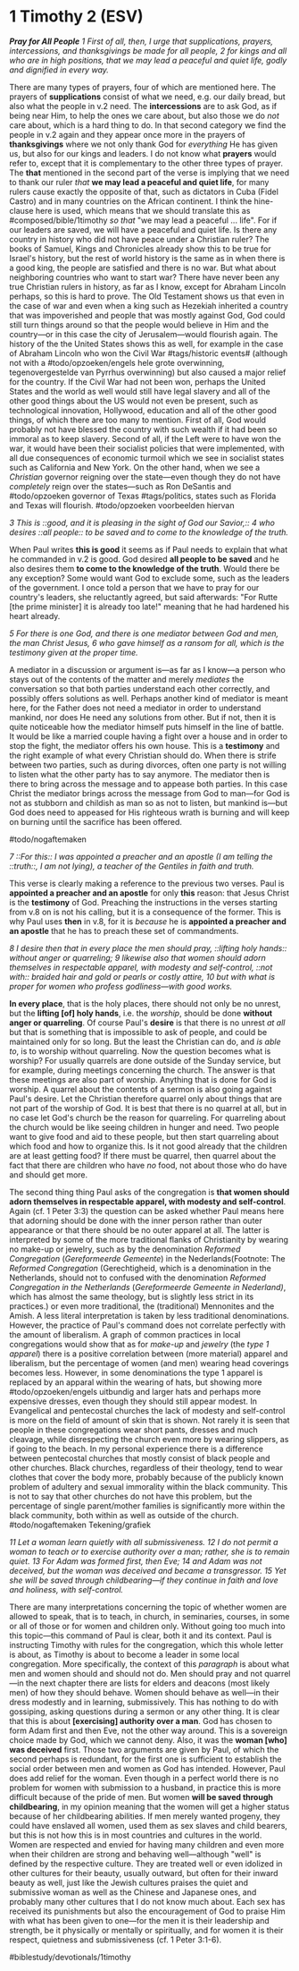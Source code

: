 # 1 Timothy 2 (ESV) 
***Pray for All People***
*1 First of all, then, I urge that supplications, prayers, intercessions, and thanksgivings be made for all people, 2 for kings and all who are in high positions, that we may lead a peaceful and quiet life, godly and dignified in every way.*

There are many types of prayers, four of which are mentioned here. The prayers of **supplications** consist of what we need, e.g. our daily bread, but also what the people in v.2 need. The **intercessions** are to ask God, as if being near Him, to help the ones we care about, but also those we do *not* care about, which is a hard thing to do. In that second category we find the people in v.2 again and they appear once more in the prayers of **thanksgivings** where we not only thank God for *everything* He has given us, but also for our kings and leaders. I do not know what **prayers** would refer to, except that it is complementary to the other three types of prayer. 
The **that** mentioned in the second part of the verse is implying that we need to thank our ruler *that* **we may lead a peaceful and quiet life**, for many rulers cause exactly the opposite of that, such as dictators in Cuba (Fidel Castro) and in many countries on the African continent. I think the hine-clause here is used, which means that we should translate this as #composed/bible/1timothy *so that* "we may lead a peaceful ... life". For if our leaders are saved, we will have a peaceful and quiet life. Is there any country in history who did not have peace under a Christian ruler? The books of Samuel, Kings and Chronicles already show this to be true for Israel's history, but the rest of world history is the same as in when there is a good king, the people are satisfied and there is no war. But what about neighboring countries who want to start war? There have never been any true Christian rulers in history, as far as I know, except for Abraham Lincoln perhaps, so this is hard to prove. The Old Testament shows us that even in the case of war and even when a king such as Hezekiah inherited a country that was impoverished and people that was mostly against God, God could still turn things around so that the people would believe in Him and the country—or in this case the city of Jerusalem—would flourish again. 
The history of the the United States shows this as well, for example in the case of Abraham Lincoln who won the Civil War #tags/historic events# (although not with a #todo/opzoeken/engels hele grote overwinning, tegenovergestelde van Pyrrhus overwinning) but also caused a major relief for the country. If the Civil War had not been won, perhaps the United States and the world as well would still have legal slavery and all of the other good things about the US would not even be present, such as technological innovation, Hollywood, education and all of the other good things, of which there are too many to mention. First of all, God would probably not have blessed the country with such wealth if it had been so immoral as to keep slavery. Second of all, if the Left were to have won the war, it would have been their socialist policies that were implemented, with all due consequences of economic turmoil which we see in socialist states such as California and New York. 
On the other hand, when we see a *Christian* governor reigning over the state—even though they do not have *completely* reign over the states—such as Ron DeSantis and #todo/opzoeken governor of Texas #tags/politics, states such as Florida and Texas will flourish. #todo/opzoeken voorbeelden hiervan

*3 This is ::good, and it is pleasing in the sight of God our Savior,:: 4 who desires ::all people:: to be saved and to come to the knowledge of the truth.*

When Paul writes **this is good** it seems as if Paul needs to explain that what he commanded in v.2 is good. God desired **all people to be saved** and he also desires them **to come to the knowledge of the truth**. Would there be any exception? Some would want God to exclude some, such as the leaders of the government. 
I once told a person that we have to pray for our country's leaders, she reluctantly agreed, but said afterwards: "For Rutte [the prime minister] it is already too late!" meaning that he had hardened his heart already. 


*5 For there is one God, and there is one mediator between God and men, the man Christ Jesus, 6 who gave himself as a ransom for all, which is the testimony given at the proper time.*

 A mediator in a discussion or argument is—as far as I know—a person who stays out of the contents of the matter and merely *mediates* the conversation so that both parties understand each other correctly, and possibly offers solutions as well. Perhaps another kind of mediator is meant here, for the Father does not need a mediator in order to understand mankind, nor does He need any solutions from other.  But if not, then it is quite noticeable how the mediator himself puts himself in the line of battle.
It would be like a married couple having a fight over a house and in order to stop the fight, the mediator offers his own house. This is a **testimony** and the right example of what every Christian should do. 
When there is strife between two parties, such as during divorces, often one party is not willing to listen what the other party has to say anymore. The mediator then is there to bring across the message and to appease both parties. In this case Christ the mediator brings across the message from God to man—for God is not as stubborn and childish as man so as not to listen, but mankind is—but God does need to appeased for His righteous wrath is burning and will keep on burning until the sacrifice has been offered. 

 #todo/nogaftemaken 

*7 ::For this:: I was appointed a preacher and an apostle (I am telling the ::truth::, I am not lying), a teacher of the Gentiles in faith and truth.*

This verse is clearly making a reference to the previous two verses. Paul is **appointed a preacher and an apostle** for only **this** reason: that Jesus Christ is the **testimony** of God. Preaching the instructions in the verses starting from v.8 on is not his calling, but it is a consequence of the former. This is why Paul uses **then** in v.8, for it is *because* he is **appointed a preacher and an apostle** that he has to preach these set of commandments.  

*8 I desire then that in every place the men should pray, ::lifting holy hands:: without anger or quarreling; 9 likewise also that women should adorn themselves in respectable apparel, with modesty and self-control, ::not with:: braided hair and gold or pearls or costly attire, 10 but with what is proper for women who profess godliness—with good works.*

**In every place**, that is the holy places, there should not only be no unrest, but the **lifting [of] holy hands**, i.e. the *worship*, should be done **without anger or quarreling**. Of course Paul's **desire** is that there is no unrest *at all* but that is something that is impossible to ask of people, and could be maintained only for so long. But the least the Christian can do, and *is able to*, is to worship without quarreling. Now the question becomes what is worship? For usually quarrels are done outside of the Sunday service, but for example, during meetings concerning the church. The answer is that these meetings are also part of worship. Anything that is done for God is worship. A quarrel about the contents of a sermon is also going against Paul's desire. Let the Christian therefore quarrel only about things that are not part of the worship of God. It is best that there is no quarrel at all, but in no case let God's church be the reason for quarreling. 
For quarreling about the church would be like seeing children in hunger and need. Two people want to give food and aid to these people, but then start quarreling about which food and how to organize this. Is it not good already that the children are at least getting food? If there must be quarrel, then quarrel about the fact that there are children who have *no* food, not about those who do have and should get more. 

The second thing thing Paul asks of the congregation is **that women should adorn themselves in respectable apparel, with modesty and self-control**. Again (cf. 1 Peter 3:3) the question can be asked whether Paul means here that adorning should be done with the inner person rather than outer appearance or that there should be no outer apparel at all. The latter is interpreted by some of the more traditional flanks of Christianity by wearing no make-up or jewelry, such as by the denomination *Reformed Congregation* (*Gereformeerde Gemeente*) in the Nederlands(Footnote: The *Reformed Congregation* (Gerechtigheid, which is a denomination in the Netherlands, should not to confused with the denomination *Reformed Congregation in the Netherlands* (*Gereformeerde Gemeente in Nederland)*, which has almost the same theology, but is slightly less strict in its practices.) or even more traditional, the (traditional) Mennonites and the Amish. A less literal interpretation is taken by less traditional denominations. However, the practice of Paul's command does not correlate perfectly with the amount of liberalism. 
A graph of common practices in local congregations would show that as for *make-up* and *jewelry* (the *type 1 apparel*) there is a positive correlation between (more material) apparel and liberalism, but the percentage of women (and men) wearing head coverings becomes less. However, in some denominations the type 1 apparel is replaced by an apparal within the wearing of hats, but showing more #todo/opzoeken/engels uitbundig and larger hats and perhaps more expensive dresses, even though they should still appear modest. 
In Evangelical and pentecostal churches the lack of modesty and self-control is more on the field of amount of skin that is shown. Not rarely it is seen that people in these congregations wear short pants, dresses and much cleavage, while disrespecting the church even more by wearing slippers, as if going to the beach. 
In my personal experience there is a difference between pentecostal churches that mostly consist of black people and other churches. Black churches, regardless of their theology, tend to wear clothes that cover the body more, probably because of the publicly known problem of adultery and sexual immorality within the black community. This is not to say that other churches do not have this problem, but the percentage of single parent/mother families is significantly more within the black community, both within as well as outside of the church. 
#todo/nogaftemaken Tekening/grafiek 

*11 Let a woman learn quietly with all submissiveness. 12 I do not permit a woman to teach or to exercise authority over a man; rather, she is to remain quiet. 13 For Adam was formed first, then Eve; 14 and Adam was not deceived, but the woman was deceived and became a transgressor. 15 Yet she will be saved through childbearing—if they continue in faith and love and holiness, with self-control.*

There are many interpretations concerning the topic of whether women are allowed to speak, that is to teach, in church, in seminaries, courses, in some or all of those or for women and children only. Without going too much into this topic—this command of Paul is clear, both it and its context. Paul is instructing Timothy with rules for the congregation, which this whole letter is about, as Timothy is about to become a leader in some local congregation. More specifically, the context of this *paragraph* is about what men and women should and should not do. Men should pray and not quarrel—in the next chapter there are lists for elders and deacons (most likely men) of how they should behave. Women should behave as well—in their dress modestly and in learning, submissively. This has nothing to do with gossiping, asking questions during a sermon or any other thing. It is clear that this is about **[exercising] authority over a man**. 
God has chosen to form Adam first and then Eve, not the other way around. This is a sovereign choice made by God, which we cannot deny. Also, it was the **woman [who] was deceived** first. Those two arguments are given by Paul, of which the second perhaps is redundant, for the first one is sufficient to establish the social order between men and women as God has intended. 
However, Paul does add relief for the woman. Even though in a perfect world there is no problem for women with submission to a husband, in practice this is more difficult because of the pride of men. But women **will be saved through childbearing**, in my opinion meaning that the women will get a higher status because of her childbearing abilities. If men merely wanted progeny, they could have enslaved all women, used them as sex slaves and child bearers, but this is not how this is in most countries and cultures in the world. Women are respected and envied for having many children and even more when their children are strong and behaving well—although "well" is defined by the respective culture. They are treated well or even idolized in other cultures for their beauty, usually outward, but often for their inward beauty as well, just like the Jewish cultures praises the quiet and submissive woman as well as the Chinese and Japanese ones, and probably many other cultures that I do not know much about. 
Each sex has received its punishments but also the encouragement of God to praise Him with what has been given to one—for the men it is their leadership and strength, be it physically or mentally or spiritually, and for women it is their respect, quietness and submissiveness (cf. 1 Peter 3:1-6).  

#biblestudy/devotionals/1timothy
